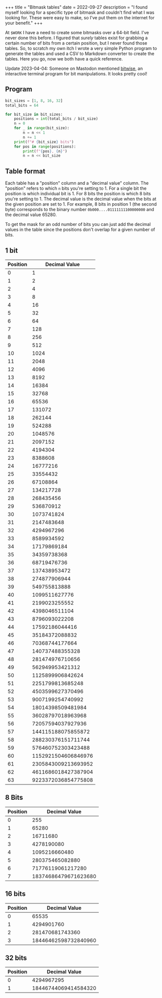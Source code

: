 +++
title = "Bitmask tables"
date = 2022-09-27
description = "I found myself looking for a specific type of bitmask and couldn't find what I was looking for. These were easy to make, so I've put them on the internet for your benefit."
+++

At `$WORK` I have a need to create some bitmasks over a 64-bit field. I've never done this before. I figured that *surely* tables exist for grabbing a certain number of bits from a certain position, but I never found those tables. So, to scratch my own itch I wrote a very simple Python program to generate the tables and used a CSV to Markdown converter to create the tables. Here you go, now we both have a quick reference.

Update 2023-04-04: Someone on Mastodon mentioned [bitwise](https://github.com/mellowcandle/bitwise), an interactive terminal program for bit manipulations. It looks pretty cool!

## Program
```python
bit_sizes = [1, 8, 16, 32]
total_bits = 64

for bit_size in bit_sizes:
    positions = int(total_bits / bit_size)
    n = 0
    for _ in range(bit_size):
        n = n << 1
        n += 1
    print(f"# {bit_size} bits")
    for pos in range(positions):
        print(f"{pos}, {n}")
        n = n << bit_size
```

## Table format
Each table has a "position" column and a "decimal value" column. The "position" refers to which `n` bits you're setting to 1. For a single bit the position is which individual bit is 1. For 8 bits the position is which 8 bits you're setting to 1. The decimal value is the decimal value when the bits at the given position are set to 1. For example, 8 bits in position 1 (the second byte) corresponds to the binary number `0b000....01111111100000000` and the decimal value 65280.

To get the mask for an odd number of bits you can just add the decimal values in the table since the positions don't overlap for a given number of bits.

## 1 bit
|Position|Decimal Value       |
|--------|--------------------|
|0       | 1                  |
|1       | 2                  |
|2       | 4                  |
|3       | 8                  |
|4       | 16                 |
|5       | 32                 |
|6       | 64                 |
|7       | 128                |
|8       | 256                |
|9       | 512                |
|10      | 1024               |
|11      | 2048               |
|12      | 4096               |
|13      | 8192               |
|14      | 16384              |
|15      | 32768              |
|16      | 65536              |
|17      | 131072             |
|18      | 262144             |
|19      | 524288             |
|20      | 1048576            |
|21      | 2097152            |
|22      | 4194304            |
|23      | 8388608            |
|24      | 16777216           |
|25      | 33554432           |
|26      | 67108864           |
|27      | 134217728          |
|28      | 268435456          |
|29      | 536870912          |
|30      | 1073741824         |
|31      | 2147483648         |
|32      | 4294967296         |
|33      | 8589934592         |
|34      | 17179869184        |
|35      | 34359738368        |
|36      | 68719476736        |
|37      | 137438953472       |
|38      | 274877906944       |
|39      | 549755813888       |
|40      | 1099511627776      |
|41      | 2199023255552      |
|42      | 4398046511104      |
|43      | 8796093022208      |
|44      | 17592186044416     |
|45      | 35184372088832     |
|46      | 70368744177664     |
|47      | 140737488355328    |
|48      | 281474976710656    |
|49      | 562949953421312    |
|50      | 1125899906842624   |
|51      | 2251799813685248   |
|52      | 4503599627370496   |
|53      | 9007199254740992   |
|54      | 18014398509481984  |
|55      | 36028797018963968  |
|56      | 72057594037927936  |
|57      | 144115188075855872 |
|58      | 288230376151711744 |
|59      | 576460752303423488 |
|60      | 1152921504606846976|
|61      | 2305843009213693952|
|62      | 4611686018427387904|
|63      | 9223372036854775808|

## 8 Bits
|Position|Decimal Value       |
|--------|--------------------|
|0       | 255                |
|1       | 65280              |
|2       | 16711680           |
|3       | 4278190080         |
|4       | 1095216660480      |
|5       | 280375465082880    |
|6       | 71776119061217280  |
|7       | 18374686479671623680|

## 16 bits
|Position|Decimal Value       |
|--------|--------------------|
|0       | 65535              |
|1       | 4294901760         |
|2       | 281470681743360    |
|3       | 18446462598732840960|

## 32 bits
|Position|Decimal Value       |
|--------|--------------------|
|0       | 4294967295         |
|1       | 18446744069414584320|
